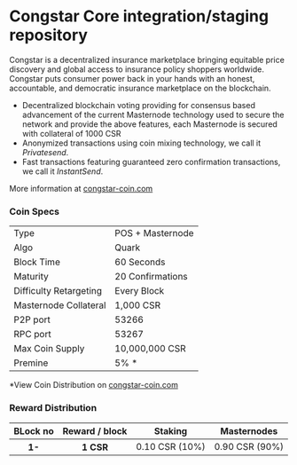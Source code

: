 Congstar Core integration/staging repository
=====================================

Congstar is a decentralized insurance marketplace bringing equitable price discovery and global access to insurance policy shoppers worldwide. Congstar puts consumer power back in your hands with an honest, accountable, and democratic insurance marketplace on the blockchain.
- Decentralized blockchain voting providing for consensus based advancement of the current Masternode technology used to secure the network and provide the above features, each Masternode is secured with collateral of 1000 CSR
- Anonymized transactions using coin mixing technology, we call it _Privatesend_.
- Fast transactions featuring guaranteed zero confirmation transactions, we call it _InstantSend_.

More information at [congstar-coin.com](http://congstar-coin.com)

### Coin Specs
<table>
<tr><td>Type</td><td>POS + Masternode</td></tr>
<tr><td>Algo</td><td>Quark</td></tr>
<tr><td>Block Time</td><td>60 Seconds</td></tr>
<tr><td>Maturity</td><td>20 Confirmations</td></tr>
<tr><td>Difficulty Retargeting</td><td>Every Block</td></tr>
<tr><td>Masternode Collateral</td><td>1,000 CSR</td></tr>
<tr><td>P2P port</td><td>53266</td></tr>
<tr><td>RPC port</td><td>53267</td></tr>
<tr><td>Max Coin Supply</td><td>10,000,000 CSR</td></tr>
<tr><td>Premine</td><td>5% *</td></tr>
</table>

*View Coin Distribution on [congstar-coin.com](http://congstar-coin.com)

### Reward Distribution


<table>
<thead>
<tr>
<th scope="col">BLock no</th>
<th scope="col">Reward / block</th>
<th scope="col">Staking</th>
<th scope="col">Masternodes</th> 
</tr>
</thead>
<tbody>
<tr>
<th scope="row">1-</th>
<th scope="row">1 CSR</th>
<td>0.10 CSR (10%)</td>
<td>0.90 CSR (90%)</td> 
</tr>
</tr>
</tbody>
</table>
